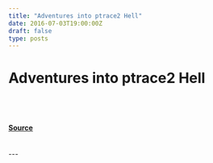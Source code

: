 ```yaml
---
title: "Adventures into ptrace2 Hell"
date: 2016-07-03T19:00:00Z
draft: false
type: posts
---
```

# Adventures into ptrace2 Hell

<br/>

<br/>


#### [Source](https://www.cyphar.com/blog/post/20160703-remainroot-ptrace-hell)

<br/>
---
